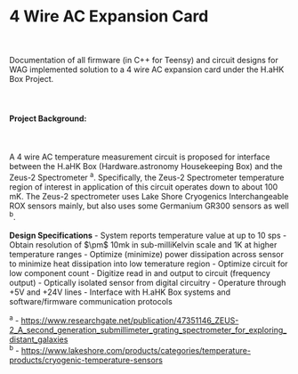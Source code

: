 <h1>4 Wire AC Expansion Card</h1>
<br><br>
Documentation of all firmware (in C++ for Teensy) and circuit designs for WAG implemented solution to a 4 wire AC expansion card under the H.aHK Box Project.
<br><br><br>

<h4>Project Background:</h4>
<br><br>
A 4 wire AC temperature measurement circuit is proposed for interface between the H.aHK Box (Hardware.astronomy Housekeeping Box) and the Zeus-2 Spectrometer <sup>a</sup>. Specifically, the Zeus-2 Spectrometer temperature region of interest in application of this circuit operates down to about 100 mK. The Zeus-2 spectrometer uses Lake Shore Cryogenics Interchangeable ROX sensors mainly, but also uses some Germanium GR300 sensors as well <sup>b</sup>.
<br><br>
<b>Design Specifications</b>
- System reports temperature value at up to 10 sps
- Obtain resolution of $\pm$ 10mk in sub-milliKelvin scale and 1K at higher temperature ranges
- Optimize (minimize) power dissipation across sensor to minimize heat dissipation into low temerature region
- Optimize circuit for low component count
- Digitize read in and output to circuit (frequency output)
- Optically isolated sensor from digital circuitry
- Operature through +5V and +24V lines
- Interface with H.aHK Box systems and software/firmware communication protocols

<sup>a</sup> - https://www.researchgate.net/publication/47351146_ZEUS-2_A_second_generation_submillimeter_grating_spectrometer_for_exploring_distant_galaxies
<br>
<sup>b</sup> - https://www.lakeshore.com/products/categories/temperature-products/cryogenic-temperature-sensors
